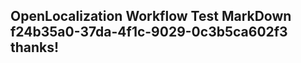 <properties
ms.topic="hero-topic1"
ms.test1="hero-topic"
ms.test2="test"/>

## OpenLocalization Workflow Test MarkDown f24b35a0-37da-4f1c-9029-0c3b5ca602f3 thanks!
